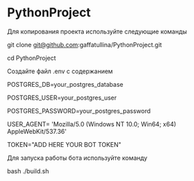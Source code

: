# PythonProject

Для копирования проекта используйте следующие команды 

git clone git@github.com:gaffatullina/PythonProject.git

cd PythonProject

Создайте файл .env c содержанием

POSTGRES_DB=your_postgres_database

POSTGRES_USER=your_postgres_user

POSTGRES_PASSWORD=your_postgres_password

USER_AGENT= 'Mozilla/5.0 (Windows NT 10.0; Win64; x64) AppleWebKit/537.36'

TOKEN="ADD HERE YOUR BOT TOKEN"

Для запуска работы бота используйте команду

bash ./build.sh

